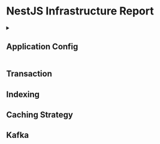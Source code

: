 # NestJS Infrastructure Report

<details>
  <summary><h2>Application Config</h2></summary>
  <ul>
    <li>Clean Architecture</li>
    <li>NestJS</li>
    <li>Drizzle ORM</li>
    <li>MySQL</li>
  </ul>
</details>

## Transaction

## Indexing

## Caching Strategy

## Kafka
